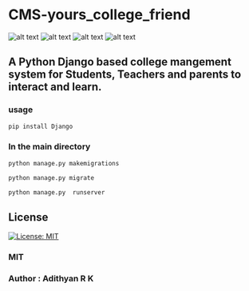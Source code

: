 # CMS-yours_college_friend
![alt text](https://img.shields.io/badge/Django-092E20.svg?style=for-the-badge&logo=Django&logoColor=white) ![alt text](https://img.shields.io/badge/MySQL-4479A1.svg?style=for-the-badge&logo=MySQL&logoColor=white)  ![alt text](https://img.shields.io/badge/CSS3-1572B6.svg?style=for-the-badge&logo=CSS3&logoColor=white)  ![alt text](https://img.shields.io/badge/HTML5-E34F26.svg?style=for-the-badge&logo=HTML5&logoColor=white)
## A Python Django based college mangement system  for Students, Teachers and parents to interact and learn.
### usage
```bash
pip install Django
```
### In the main directory
```bash
python manage.py makemigrations
```
```bash
python manage.py migrate
```
```bash
python manage.py  runserver
```
## License
[![License: MIT](https://img.shields.io/badge/License-MIT-yellow.svg)](https://opensource.org/licenses/MIT)


### MIT
### Author : Adithyan R K



